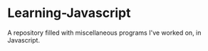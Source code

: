 # Learning-Javascript
A repository filled with miscellaneous programs I've worked on, in Javascript.

